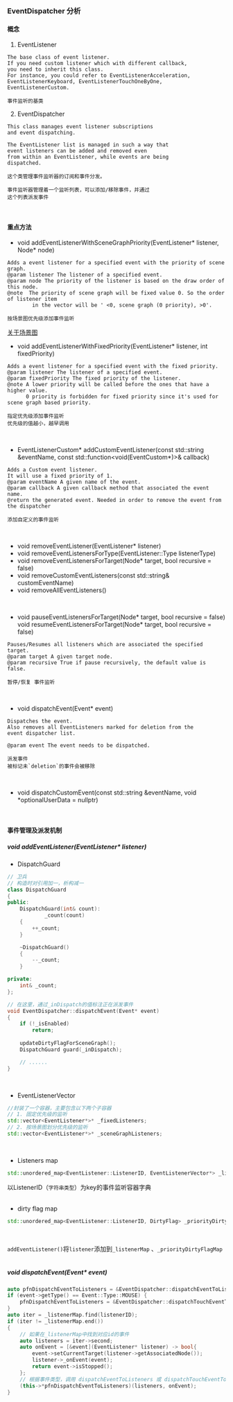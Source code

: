 ### EventDispatcher 分析

#### 概念
1. EventListener
```
The base class of event listener.
If you need custom listener which with different callback, 
you need to inherit this class.
For instance, you could refer to EventListenerAcceleration,
EventListenerKeyboard, EventListenerTouchOneByOne, EventListenerCustom.

事件监听的基类
```

2. EventDispatcher
```
This class manages event listener subscriptions
and event dispatching.

The EventListener list is managed in such a way that
event listeners can be added and removed even
from within an EventListener, while events are being
dispatched.

这个类管理事件监听器的订阅和事件分发。

事件监听器管理着一个监听列表，可以添加/移除事件，并通过
这个列表派发事件
```
<br>

#### 重点方法
- void addEventListenerWithSceneGraphPriority(EventListener* listener, Node* node)
```
Adds a event listener for a specified event with the priority of scene graph.
@param listener The listener of a specified event.
@param node The priority of the listener is based on the draw order of this node.
@note  The priority of scene graph will be fixed value 0. So the order of listener item
        in the vector will be ' <0, scene graph (0 priority), >0'.

按场景图优先级添加事件监听
```
[关于场景图](../cocos-2dx-doc-cn/001%20Basic%20Cocos2d-x%20Concepts/001003%20Scenes%20and%20the%20Scene%20Graph/README.md)
<br>

- void addEventListenerWithFixedPriority(EventListener* listener, int fixedPriority)
```
Adds a event listener for a specified event with the fixed priority.
@param listener The listener of a specified event.
@param fixedPriority The fixed priority of the listener.
@note A lower priority will be called before the ones that have a higher value.
      0 priority is forbidden for fixed priority since it's used for scene graph based priority.

指定优先级添加事件监听
优先级的值越小，越早调用
```
<br>

- EventListenerCustom* addCustomEventListener(const std::string &eventName, const std::function<void(EventCustom*)>& callback)
```
Adds a Custom event listener.
It will use a fixed priority of 1.
@param eventName A given name of the event.
@param callback A given callback method that associated the event name.
@return the generated event. Needed in order to remove the event from the dispatcher

添加自定义的事件监听
```
<br>

- void removeEventListener(EventListener* listener)
- void removeEventListenersForType(EventListener::Type listenerType)
- void removeEventListenersForTarget(Node* target, bool recursive = false)
- void removeCustomEventListeners(const std::string& customEventName)
- void removeAllEventListeners()

<br>

- void pauseEventListenersForTarget(Node* target, bool recursive = false)     void resumeEventListenersForTarget(Node* target, bool recursive = false)
```
Pauses/Resumes all listeners which are associated the specified target.
@param target A given target node.
@param recursive True if pause recursively, the default value is false.

暂停/恢复 事件监听
```
<br>

- void dispatchEvent(Event* event)
```
Dispatches the event.
Also removes all EventListeners marked for deletion from the
event dispatcher list.

@param event The event needs to be dispatched.

派发事件
被标记未`deletion`的事件会被移除
```
<br>

-  void dispatchCustomEvent(const std::string &eventName, void *optionalUserData = nullptr)
<br>

#### 事件管理及派发机制
##### void addEventListener(EventListener* listener)
- DispatchGuard
```cpp
// 卫兵
// 构造时对引用加一，析构减一
class DispatchGuard
{
public:
    DispatchGuard(int& count):
            _count(count)
    {
        ++_count;
    }

    ~DispatchGuard()
    {
        --_count;
    }

private:
    int& _count;
};

// 在这里，通过_inDispatch的值标注正在派发事件
void EventDispatcher::dispatchEvent(Event* event)
{
    if (!_isEnabled)
        return;
    
    updateDirtyFlagForSceneGraph();
    DispatchGuard guard(_inDispatch);

    // ......
}
```
<br>

- EventListenerVector
```cpp
//封装了一个容器，主要包含以下两个子容器
// 1. 固定优先级的监听
std::vector<EventListener*>* _fixedListeners;
// 2. 按场景图划分优先级的监听
std::vector<EventListener*>* _sceneGraphListeners;
```
<br>

- Listeners map
```cpp
std::unordered_map<EventListener::ListenerID, EventListenerVector*> _listenerMap;
```
以ListenerID（`字符串类型`）为key的事件监听容器字典<br>
<br>

-  dirty flag map
```cpp
std::unordered_map<EventListener::ListenerID, DirtyFlag> _priorityDirtyFlagMap;
```
<br>

`addEventListener()`将`listener`添加到`_listenerMap` 、`_priorityDirtyFlagMap` <br>
<br>

##### void dispatchEvent(Event* event)
```cpp 
auto pfnDispatchEventToListeners = &EventDispatcher::dispatchEventToListeners;
if (event->getType() == Event::Type::MOUSE) {
    pfnDispatchEventToListeners = &EventDispatcher::dispatchTouchEventToListeners;
}
auto iter = _listenerMap.find(listenerID);
if (iter != _listenerMap.end())
{
    // 如果在_listenerMap中找到对应id的事件
    auto listeners = iter->second;
    auto onEvent = [&event](EventListener* listener) -> bool{
        event->setCurrentTarget(listener->getAssociatedNode());
        listener->_onEvent(event);
        return event->isStopped();
    };
    // 根据事件类型，调用 dispatchEventToListeners 或 dispatchTouchEventToListeners
    (this->*pfnDispatchEventToListeners)(listeners, onEvent);
}
```